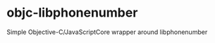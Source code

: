 objc-libphonenumber
===================

Simple Objective-C/JavaScriptCore wrapper around libphonenumber